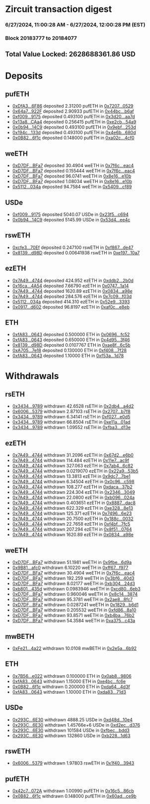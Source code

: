 # Zircuit transaction digest
### 6/27/2024, 11:00:28 AM - 6/27/2024, 12:00:28 PM (EST)
### Block 20183777 to 20184077

## Total Value Locked: 2628688361.86 USD

# Deposits
## pufETH
- [0xDfA3...6F86](https://etherscan.io/address/0xDfA308d76253ba4ea7683a134aC5d7D478266F86) deposited 2.31200 pufETH in [0x7207...0529](https://etherscan.io/tx/0xDfA308d76253ba4ea7683a134aC5d7D478266F86)
- [0x64a7...922F](https://etherscan.io/address/0x64a79Ac8bdc8E818c149ab4facb9c2Bd67f1922F) deposited 2.90933 pufETH in [0x44bc...b6af](https://etherscan.io/tx/0x64a79Ac8bdc8E818c149ab4facb9c2Bd67f1922F)
- [0xf009...9175](https://etherscan.io/address/0xf009531a86973cD0f7a66536be22485cE7c19175) deposited 0.493100 pufETH in [0x3d20...aa7d](https://etherscan.io/tx/0xf009531a86973cD0f7a66536be22485cE7c19175)
- [0x13a8...CAa4](https://etherscan.io/address/0x13a8Aa03c346607ee9f88dE5E03ED1174341CAa4) deposited 0.256415 pufETH in [0xe2cb...54a9](https://etherscan.io/tx/0x13a8Aa03c346607ee9f88dE5E03ED1174341CAa4)
- [0x0b94...14C9](https://etherscan.io/address/0x0b94ab0c3267186FFb04Ca2319d84537068314C9) deposited 0.493100 pufETH in [0x9ebf...253d](https://etherscan.io/tx/0x0b94ab0c3267186FFb04Ca2319d84537068314C9)
- [0x194c...133d](https://etherscan.io/address/0x194cC57b57c8ECa514fDf58bAc8cFAD5e20e133d) deposited 0.493100 pufETH in [0x4e6b...680d](https://etherscan.io/tx/0x194cC57b57c8ECa514fDf58bAc8cFAD5e20e133d)
- [0x0B82...6f1c](https://etherscan.io/address/0x0B8243f94f237bFc47CC9b64E050804Ca0F76f1c) deposited 0.148000 pufETH in [0xa02c...4cf0](https://etherscan.io/tx/0x0B8243f94f237bFc47CC9b64E050804Ca0F76f1c)
## weETH
- [0xD7DF...BFa7](https://etherscan.io/address/0xD7DF7E085214743530afF339aFC420c7c720BFa7) deposited 30.4904 weETH in [0x7f6c...eac4](https://etherscan.io/tx/0xD7DF7E085214743530afF339aFC420c7c720BFa7)
- [0xD7DF...BFa7](https://etherscan.io/address/0xD7DF7E085214743530afF339aFC420c7c720BFa7) deposited 0.155444 weETH in [0x7f6c...eac4](https://etherscan.io/tx/0xD7DF7E085214743530afF339aFC420c7c720BFa7)
- [0xD7DF...BFa7](https://etherscan.io/address/0xD7DF7E085214743530afF339aFC420c7c720BFa7) deposited 96.0741 weETH in [0x8e16...e10b](https://etherscan.io/tx/0xD7DF7E085214743530afF339aFC420c7c720BFa7)
- [0xD7DF...BFa7](https://etherscan.io/address/0xD7DF7E085214743530afF339aFC420c7c720BFa7) deposited 1.08034 weETH in [0x8e16...e10b](https://etherscan.io/tx/0xD7DF7E085214743530afF339aFC420c7c720BFa7)
- [0x5112...034a](https://etherscan.io/address/0x51129076a523B041f85B5A73B1d8522c6230034a) deposited 94.7584 weETH in [0x5409...cf89](https://etherscan.io/tx/0x51129076a523B041f85B5A73B1d8522c6230034a)
## USDe
- [0xf009...9175](https://etherscan.io/address/0xf009531a86973cD0f7a66536be22485cE7c19175) deposited 5040.07 USDe in [0x23f5...c694](https://etherscan.io/tx/0xf009531a86973cD0f7a66536be22485cE7c19175)
- [0x0b94...14C9](https://etherscan.io/address/0x0b94ab0c3267186FFb04Ca2319d84537068314C9) deposited 5145.99 USDe in [0x53d4...ee4c](https://etherscan.io/tx/0x0b94ab0c3267186FFb04Ca2319d84537068314C9)
## rswETH
- [0xcfe3...70Ef](https://etherscan.io/address/0xcfe385ACF3205C6DEC746f07a45e634D486970Ef) deposited 0.247100 rswETH in [0xf867...de47](https://etherscan.io/tx/0xcfe385ACF3205C6DEC746f07a45e634D486970Ef)
- [0x8139...d98D](https://etherscan.io/address/0x8139A57e7EB7b3CA963D46C03eF1AC5e0063d98D) deposited 0.00641938 rswETH in [0xe197...10a7](https://etherscan.io/tx/0x8139A57e7EB7b3CA963D46C03eF1AC5e0063d98D)
## ezETH
- [0x7A49...4744](https://etherscan.io/address/0x7A493Be5c2ce014cD049Bf178a1ac0Db1B434744) deposited 424.952 ezETH in [0xddb2...2b0d](https://etherscan.io/tx/0x7A493Be5c2ce014cD049Bf178a1ac0Db1B434744)
- [0x16ca...4A54](https://etherscan.io/address/0x16caCC78694f007a3b7779a9668933CFbb1e4A54) deposited 7.66790 ezETH in [0x0747...1a14](https://etherscan.io/tx/0x16caCC78694f007a3b7779a9668933CFbb1e4A54)
- [0x7A49...4744](https://etherscan.io/address/0x7A493Be5c2ce014cD049Bf178a1ac0Db1B434744) deposited 1620.89 ezETH in [0x0834...a98e](https://etherscan.io/tx/0x7A493Be5c2ce014cD049Bf178a1ac0Db1B434744)
- [0x7A49...4744](https://etherscan.io/address/0x7A493Be5c2ce014cD049Bf178a1ac0Db1B434744) deposited 284.576 ezETH in [0x7c09...f03d](https://etherscan.io/tx/0x7A493Be5c2ce014cD049Bf178a1ac0Db1B434744)
- [0x5112...034a](https://etherscan.io/address/0x51129076a523B041f85B5A73B1d8522c6230034a) deposited 414.310 ezETH in [0x52e9...3393](https://etherscan.io/tx/0x51129076a523B041f85B5A73B1d8522c6230034a)
- [0x0917...d602](https://etherscan.io/address/0x09173487b272311Edda01F45f97911aEB6aBd602) deposited 96.8197 ezETH in [0xaf0c...e8eb](https://etherscan.io/tx/0x09173487b272311Edda01F45f97911aEB6aBd602)
## ETH
- [0xfA83...0643](https://etherscan.io/address/0xfA8349A8529E4Ad1DbfC2bd039c4262d3BD70643) deposited 0.500000 ETH in [0x0696...fc52](https://etherscan.io/tx/0xfA8349A8529E4Ad1DbfC2bd039c4262d3BD70643)
- [0xfA83...0643](https://etherscan.io/address/0xfA8349A8529E4Ad1DbfC2bd039c4262d3BD70643) deposited 0.650000 ETH in [0x4d95...3f46](https://etherscan.io/tx/0xfA8349A8529E4Ad1DbfC2bd039c4262d3BD70643)
- [0x8139...d98D](https://etherscan.io/address/0x8139A57e7EB7b3CA963D46C03eF1AC5e0063d98D) deposited 0.0107767 ETH in [0xae8f...6c5b](https://etherscan.io/tx/0x8139A57e7EB7b3CA963D46C03eF1AC5e0063d98D)
- [0xA705...7e18](https://etherscan.io/address/0xA705950A135c85A08972121D0508B6e237AA7e18) deposited 0.130000 ETH in [0xf408...7f28](https://etherscan.io/tx/0xA705950A135c85A08972121D0508B6e237AA7e18)
- [0xfA83...0643](https://etherscan.io/address/0xfA8349A8529E4Ad1DbfC2bd039c4262d3BD70643) deposited 1.10000 ETH in [0xf53a...1d78](https://etherscan.io/tx/0xfA8349A8529E4Ad1DbfC2bd039c4262d3BD70643)
# Withdrawals
## rsETH
- [0x3434...9789](https://etherscan.io/address/0x34349c5569e7B846c3558961552D2202760A9789) withdrawn 42.6528 rsETH in [0x2db4...a4d2](https://etherscan.io/tx/0x34349c5569e7B846c3558961552D2202760A9789)
- [0x6006...5379](https://etherscan.io/address/0x6006e3ef65FE9a270E9e619f64A0518ddCe15379) withdrawn 2.87103 rsETH in [0x2707...b7f8](https://etherscan.io/tx/0x6006e3ef65FE9a270E9e619f64A0518ddCe15379)
- [0x3434...9789](https://etherscan.io/address/0x34349c5569e7B846c3558961552D2202760A9789) withdrawn 6.34141 rsETH in [0xf027...e0d5](https://etherscan.io/tx/0x34349c5569e7B846c3558961552D2202760A9789)
- [0x3434...9789](https://etherscan.io/address/0x34349c5569e7B846c3558961552D2202760A9789) withdrawn 66.8504 rsETH in [0xe11a...01ad](https://etherscan.io/tx/0x34349c5569e7B846c3558961552D2202760A9789)
- [0x3434...9789](https://etherscan.io/address/0x34349c5569e7B846c3558961552D2202760A9789) withdrawn 1.09552 rsETH in [0xfba3...d13e](https://etherscan.io/tx/0x34349c5569e7B846c3558961552D2202760A9789)
## ezETH
- [0x7A49...4744](https://etherscan.io/address/0x7A493Be5c2ce014cD049Bf178a1ac0Db1B434744) withdrawn 31.2096 ezETH in [0x67d2...e6b0](https://etherscan.io/tx/0x7A493Be5c2ce014cD049Bf178a1ac0Db1B434744)
- [0x7A49...4744](https://etherscan.io/address/0x7A493Be5c2ce014cD049Bf178a1ac0Db1B434744) withdrawn 114.484 ezETH in [0x11e7...ac9f](https://etherscan.io/tx/0x7A493Be5c2ce014cD049Bf178a1ac0Db1B434744)
- [0x7A49...4744](https://etherscan.io/address/0x7A493Be5c2ce014cD049Bf178a1ac0Db1B434744) withdrawn 327.063 ezETH in [0x7ab4...6c82](https://etherscan.io/tx/0x7A493Be5c2ce014cD049Bf178a1ac0Db1B434744)
- [0x7A49...4744](https://etherscan.io/address/0x7A493Be5c2ce014cD049Bf178a1ac0Db1B434744) withdrawn 0.0219070 ezETH in [0x22a9...53b5](https://etherscan.io/tx/0x7A493Be5c2ce014cD049Bf178a1ac0Db1B434744)
- [0x7A49...4744](https://etherscan.io/address/0x7A493Be5c2ce014cD049Bf178a1ac0Db1B434744) withdrawn 13.3813 ezETH in [0x9dc7...7be1](https://etherscan.io/tx/0x7A493Be5c2ce014cD049Bf178a1ac0Db1B434744)
- [0x7A49...4744](https://etherscan.io/address/0x7A493Be5c2ce014cD049Bf178a1ac0Db1B434744) withdrawn 6.34504 ezETH in [0x0c96...c598](https://etherscan.io/tx/0x7A493Be5c2ce014cD049Bf178a1ac0Db1B434744)
- [0x7A49...4744](https://etherscan.io/address/0x7A493Be5c2ce014cD049Bf178a1ac0Db1B434744) withdrawn 108.277 ezETH in [0xdaca...37b2](https://etherscan.io/tx/0x7A493Be5c2ce014cD049Bf178a1ac0Db1B434744)
- [0x7A49...4744](https://etherscan.io/address/0x7A493Be5c2ce014cD049Bf178a1ac0Db1B434744) withdrawn 224.304 ezETH in [0x2346...3049](https://etherscan.io/tx/0x7A493Be5c2ce014cD049Bf178a1ac0Db1B434744)
- [0x7A49...4744](https://etherscan.io/address/0x7A493Be5c2ce014cD049Bf178a1ac0Db1B434744) withdrawn 22.0800 ezETH in [0xb096...024a](https://etherscan.io/tx/0x7A493Be5c2ce014cD049Bf178a1ac0Db1B434744)
- [0x7A49...4744](https://etherscan.io/address/0x7A493Be5c2ce014cD049Bf178a1ac0Db1B434744) withdrawn 0.403651 ezETH in [0x8887...dac8](https://etherscan.io/tx/0x7A493Be5c2ce014cD049Bf178a1ac0Db1B434744)
- [0x7A49...4744](https://etherscan.io/address/0x7A493Be5c2ce014cD049Bf178a1ac0Db1B434744) withdrawn 622.329 ezETH in [0xe328...8e13](https://etherscan.io/tx/0x7A493Be5c2ce014cD049Bf178a1ac0Db1B434744)
- [0x7A49...4744](https://etherscan.io/address/0x7A493Be5c2ce014cD049Bf178a1ac0Db1B434744) withdrawn 125.371 ezETH in [0x7496...6e23](https://etherscan.io/tx/0x7A493Be5c2ce014cD049Bf178a1ac0Db1B434744)
- [0x7A49...4744](https://etherscan.io/address/0x7A493Be5c2ce014cD049Bf178a1ac0Db1B434744) withdrawn 20.7500 ezETH in [0x188c...0032](https://etherscan.io/tx/0x7A493Be5c2ce014cD049Bf178a1ac0Db1B434744)
- [0x7A49...4744](https://etherscan.io/address/0x7A493Be5c2ce014cD049Bf178a1ac0Db1B434744) withdrawn 22.7658 ezETH in [0xf4bf...7fc5](https://etherscan.io/tx/0x7A493Be5c2ce014cD049Bf178a1ac0Db1B434744)
- [0x7A49...4744](https://etherscan.io/address/0x7A493Be5c2ce014cD049Bf178a1ac0Db1B434744) withdrawn 207.294 ezETH in [0x8f51...0764](https://etherscan.io/tx/0x7A493Be5c2ce014cD049Bf178a1ac0Db1B434744)
- [0x7A49...4744](https://etherscan.io/address/0x7A493Be5c2ce014cD049Bf178a1ac0Db1B434744) withdrawn 1620.89 ezETH in [0x0834...a98e](https://etherscan.io/tx/0x7A493Be5c2ce014cD049Bf178a1ac0Db1B434744)
## weETH
- [0xD7DF...BFa7](https://etherscan.io/address/0xD7DF7E085214743530afF339aFC420c7c720BFa7) withdrawn 51.1981 weETH in [0x9fbe...6d9a](https://etherscan.io/tx/0xD7DF7E085214743530afF339aFC420c7c720BFa7)
- [0x9B81...afc0](https://etherscan.io/address/0x9B81E5009Dd08eD4dD03d7f6AF141cF4a8D8afc0) withdrawn 6.10220 weETH in [0xff67...f977](https://etherscan.io/tx/0x9B81E5009Dd08eD4dD03d7f6AF141cF4a8D8afc0)
- [0xD7DF...BFa7](https://etherscan.io/address/0xD7DF7E085214743530afF339aFC420c7c720BFa7) withdrawn 30.4904 weETH in [0x7f6c...eac4](https://etherscan.io/tx/0xD7DF7E085214743530afF339aFC420c7c720BFa7)
- [0xD7DF...BFa7](https://etherscan.io/address/0xD7DF7E085214743530afF339aFC420c7c720BFa7) withdrawn 192.259 weETH in [0x3bf6...40d3](https://etherscan.io/tx/0xD7DF7E085214743530afF339aFC420c7c720BFa7)
- [0xD7DF...BFa7](https://etherscan.io/address/0xD7DF7E085214743530afF339aFC420c7c720BFa7) withdrawn 8.02177 weETH in [0xb304...24d3](https://etherscan.io/tx/0xD7DF7E085214743530afF339aFC420c7c720BFa7)
- [0xb801...435d](https://etherscan.io/address/0xb801477e254f82fe254D6f6Bb8E9afd40ab0435d) withdrawn 0.0983946 weETH in [0xcd80...6eb3](https://etherscan.io/tx/0xb801477e254f82fe254D6f6Bb8E9afd40ab0435d)
- [0xD7DF...BFa7](https://etherscan.io/address/0xD7DF7E085214743530afF339aFC420c7c720BFa7) withdrawn 0.960046 weETH in [0x8c14...3874](https://etherscan.io/tx/0xD7DF7E085214743530afF339aFC420c7c720BFa7)
- [0xD7DF...BFa7](https://etherscan.io/address/0xD7DF7E085214743530afF339aFC420c7c720BFa7) withdrawn 95.3781 weETH in [0x2ae8...8fc7](https://etherscan.io/tx/0xD7DF7E085214743530afF339aFC420c7c720BFa7)
- [0xD7DF...BFa7](https://etherscan.io/address/0xD7DF7E085214743530afF339aFC420c7c720BFa7) withdrawn 0.0287241 weETH in [0x1829...b6d1](https://etherscan.io/tx/0xD7DF7E085214743530afF339aFC420c7c720BFa7)
- [0xD7DF...BFa7](https://etherscan.io/address/0xD7DF7E085214743530afF339aFC420c7c720BFa7) withdrawn 0.205532 weETH in [0xfd86...8a10](https://etherscan.io/tx/0xD7DF7E085214743530afF339aFC420c7c720BFa7)
- [0xD7DF...BFa7](https://etherscan.io/address/0xD7DF7E085214743530afF339aFC420c7c720BFa7) withdrawn 93.8571 weETH in [0xb4ba...76b2](https://etherscan.io/tx/0xD7DF7E085214743530afF339aFC420c7c720BFa7)
- [0xD7DF...BFa7](https://etherscan.io/address/0xD7DF7E085214743530afF339aFC420c7c720BFa7) withdrawn 54.3584 weETH in [0xa375...c43a](https://etherscan.io/tx/0xD7DF7E085214743530afF339aFC420c7c720BFa7)
## mwBETH
- [0xFe21...4a22](https://etherscan.io/address/0xFe211767F089d21a706Da766bbaaECd299BC4a22) withdrawn 10.0108 mwBETH in [0x2e5a...6b92](https://etherscan.io/tx/0xFe211767F089d21a706Da766bbaaECd299BC4a22)
## ETH
- [0x7B56...e022](https://etherscan.io/address/0x7B561bB86b6aCE103071141bD4EBfd7277f0e022) withdrawn 0.100000 ETH in [0x0ab8...9806](https://etherscan.io/tx/0x7B561bB86b6aCE103071141bD4EBfd7277f0e022)
- [0xfA83...0643](https://etherscan.io/address/0xfA8349A8529E4Ad1DbfC2bd039c4262d3BD70643) withdrawn 1.15000 ETH in [0xe4bc...fc6e](https://etherscan.io/tx/0xfA8349A8529E4Ad1DbfC2bd039c4262d3BD70643)
- [0x0B82...6f1c](https://etherscan.io/address/0x0B8243f94f237bFc47CC9b64E050804Ca0F76f1c) withdrawn 0.200000 ETH in [0xda64...4d3f](https://etherscan.io/tx/0x0B8243f94f237bFc47CC9b64E050804Ca0F76f1c)
- [0xfA83...0643](https://etherscan.io/address/0xfA8349A8529E4Ad1DbfC2bd039c4262d3BD70643) withdrawn 1.10000 ETH in [0xda83...71d3](https://etherscan.io/tx/0xfA8349A8529E4Ad1DbfC2bd039c4262d3BD70643)
## USDe
- [0x293C...6E30](https://etherscan.io/address/0x293C6937D8D82e05B01335F7B33FBA0c8e256E30) withdrawn 4888.25 USDe in [0xd48d...10e4](https://etherscan.io/tx/0x293C6937D8D82e05B01335F7B33FBA0c8e256E30)
- [0x293C...6E30](https://etherscan.io/address/0x293C6937D8D82e05B01335F7B33FBA0c8e256E30) withdrawn 1.45766e+6 USDe in [0xd2ec...d376](https://etherscan.io/tx/0x293C6937D8D82e05B01335F7B33FBA0c8e256E30)
- [0x293C...6E30](https://etherscan.io/address/0x293C6937D8D82e05B01335F7B33FBA0c8e256E30) withdrawn 101584 USDe in [0xfbec...bdd3](https://etherscan.io/tx/0x293C6937D8D82e05B01335F7B33FBA0c8e256E30)
- [0x293C...6E30](https://etherscan.io/address/0x293C6937D8D82e05B01335F7B33FBA0c8e256E30) withdrawn 132860 USDe in [0xb228...1d63](https://etherscan.io/tx/0x293C6937D8D82e05B01335F7B33FBA0c8e256E30)
## rswETH
- [0x6006...5379](https://etherscan.io/address/0x6006e3ef65FE9a270E9e619f64A0518ddCe15379) withdrawn 1.97803 rswETH in [0x1f40...3943](https://etherscan.io/tx/0x6006e3ef65FE9a270E9e619f64A0518ddCe15379)
## pufETH
- [0x42c7...072A](https://etherscan.io/address/0x42c763449550001876Ac6d8E904cc177E642072A) withdrawn 1.00990 pufETH in [0x16c5...86cb](https://etherscan.io/tx/0x42c763449550001876Ac6d8E904cc177E642072A)
- [0x0B82...6f1c](https://etherscan.io/address/0x0B8243f94f237bFc47CC9b64E050804Ca0F76f1c) withdrawn 0.148000 pufETH in [0x60ad...ce9b](https://etherscan.io/tx/0x0B8243f94f237bFc47CC9b64E050804Ca0F76f1c)
